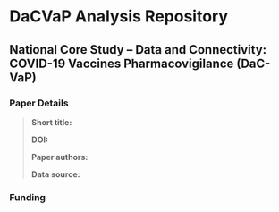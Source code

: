 # DaCVaP Analysis Repository
## National Core Study – Data and Connectivity: COVID-19 Vaccines Pharmacovigilance (DaC-VaP)


### Paper Details
> **Short title:** 
>
>**DOI:** 
>
>**Paper authors:** 
>
>**Data source:** 

### Funding
